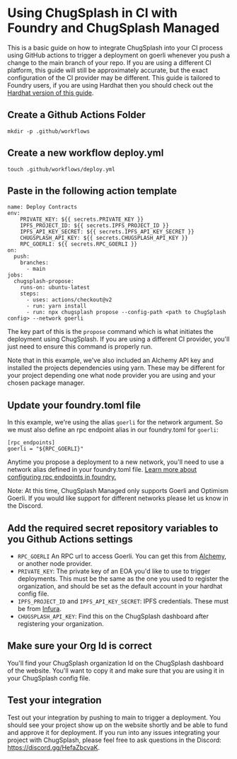# Using ChugSplash in CI with Foundry and ChugSplash Managed

This is a basic guide on how to integrate ChugSplash into your CI process using GitHub actions to trigger a deployment
on goerli whenever you push a change to the main branch of your repo. If you are using a different CI platform, this guide
will still be approximately accurate, but the exact configuration of the CI provider may be different. This guide is tailored to Foundry users, if you are using Hardhat then you should check out the [Hardhat version of this guide](https://github.com/chugsplash/chugsplash/blob/develop/docs/hardhat/ci-integration.md).


## Create a Github Actions Folder
`mkdir -p .github/workflows`

## Create a new workflow deploy.yml
`touch .github/workflows/deploy.yml`

## Paste in the following action template
```
name: Deploy Contracts
env:
    PRIVATE_KEY: ${{ secrets.PRIVATE_KEY }}
    IPFS_PROJECT_ID: ${{ secrets.IPFS_PROJECT_ID }}
    IPFS_API_KEY_SECRET: ${{ secrets.IPFS_API_KEY_SECRET }}
    CHUGSPLASH_API_KEY: ${{ secrets.CHUGSPLASH_API_KEY }}
    RPC_GOERLI: ${{ secrets.RPC_GOERLI }}
on:
  push:
    branches:
      - main
jobs:
  chugsplash-propose:
    runs-on: ubuntu-latest
    steps:
      - uses: actions/checkout@v2
      - run: yarn install
      - run: npx chugsplash propose --config-path <path to ChugSplash config> --network goerli
```

The key part of this is the `propose` command which is what initiates the deployment using ChugSplash. If you are using a different CI provider, you'll just need to ensure this command is properly run.

Note that in this example, we've also included an Alchemy API key and installed the projects dependencies using yarn. These may be different for your project depending one what node provider you are using and your chosen package manager.

## Update your foundry.toml file
In this example, we're using the alias `goerli` for the network argument. So we must also define an rpc endpoint alias in our foundry.toml for `goerli`:
```
[rpc_endpoints]
goerli = "${RPC_GOERLI}"
```

Anytime you propose a deployment to a new network, you'll need to use a network alias defined in your foundry.toml file. [Learn more about configuring rpc endpoints in foundry.](https://book.getfoundry.sh/reference/config/testing?highlight=rpc_endpoint#rpc_endpoints)

Note: At this time, ChugSplash Managed only supports Goerli and Optimism Goerli. If you would like support for different networks please let us know in the Discord.

## Add the required secret repository variables to you Github Actions settings
* `RPC_GOERLI` An RPC url to access Goerli. You can get this from [Alchemy](https://www.alchemy.com/), or another node provider.
* `PRIVATE_KEY`: The private key of an EOA you'd like to use to trigger deployments. This must be the same as the one you used to register the organization, and should be set as the default account in your hardhat config file.
* `IPFS_PROJECT_ID` and `IPFS_API_KEY_SECRET`: IPFS credentials. These must be from [Infura](https://app.infura.io/).
* `CHUGSPLASH_API_KEY`: Find this on the ChugSplash dashboard after registering your organization.

## Make sure your Org Id is correct
You'll find your ChugSplash organization Id on the ChugSplash dashboard of the website. You'll want to copy it and make sure that you are using it in your ChugSplash config file.

## Test your integration
Test out your integration by pushing to main to trigger a deployment. You should see your project show up on the website shortly
and be able to fund and approve it for deployment. If you run into any issues integrating your project with ChugSplash, please
feel free to ask questions in the Discord: https://discord.gg/HefaZbcvaK.
